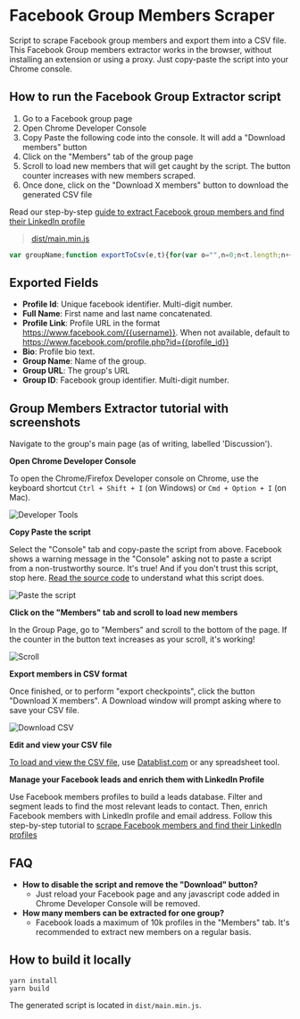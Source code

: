 # Facebook Group Members Scraper

Script to scrape Facebook group members and export them into a CSV file. This Facebook Group members extractor works in the browser, without installing an extension or using a proxy. Just copy-paste the script into your Chrome console.

## How to run the Facebook Group Extractor script

 1. Go to a Facebook group page
 1. Open Chrome Developer Console
 1. Copy Paste the following code into the console. It will add a "Download members" button
 1. Click on the "Members" tab of the group page
 1. Scroll to load new members that will get caught by the script. The button counter increases with new members scraped.
 1. Once done, click on the "Download X members" button to download the generated CSV file

 Read our step-by-step [guide to extract Facebook group members and find their LinkedIn profile](https://www.datablist.com/how-to/scrape-facebook-group-members-linkedin)

> [dist/main.min.js](dist/main.min.js)

```javascript
var groupName;function exportToCsv(e,t){for(var o="",n=0;n<t.length;n++)o+=function(e){for(var t="",o=0;o<e.length;o++){var n=null===e[o]||void 0===e[o]?"":e[o].toString(),n=(n=e[o]instanceof Date?e[o].toLocaleString():n).replace(/"/g,'""');0<o&&(t+=","),t+=n=0<=n.search(/("|,|\n)/g)?'"'+n+'"':n}return t+"\n"}(t[n]);var r=new Blob([o],{type:"text/csv;charset=utf-8;"}),i=document.createElement("a");void 0!==i.download&&(r=URL.createObjectURL(r),i.setAttribute("href",r),i.setAttribute("download",e),document.body.appendChild(i),i.click(),document.body.removeChild(i))}function buildCTABtn(){var e=document.createElement("div"),t=(e.setAttribute("style",["position: fixed;","top: 0;","left: 0;","z-index: 10;","width: 100%;","height: 100%;","pointer-events: none;"].join("")),document.createElement("div")),o=(t.setAttribute("style",["position: absolute;","bottom: 30px;","right: 130px;","color: white;","min-width: 150px;","background: var(--primary-button-background);","border-radius: var(--button-corner-radius);","padding: 0px 12px;","cursor: pointer;","font-weight:600;","font-size:15px;","display: inline-flex;","pointer-events: auto;","height: 36px;","align-items: center;","justify-content: center;"].join("")),document.createTextNode("Download ")),n=document.createElement("span"),r=(n.setAttribute("id","fb-group-scraper-number-tracker"),n.textContent="0",document.createTextNode(" members"));return t.appendChild(o),t.appendChild(n),t.appendChild(r),t.addEventListener("click",function(){var e=(new Date).toISOString();exportToCsv("".concat(e," groupMemberExport.csv"),window.members_list)}),e.appendChild(t),document.body.appendChild(e),e}function processResponse(e){var t,o;if(null!==(t=null==e?void 0:e.data)&&void 0!==t&&t.group)n=e.data.group;else if("Group"===(null===(t=null===(t=null==e?void 0:e.data)||void 0===t?void 0:t.node)||void 0===t?void 0:t.__typename))n=e.data.node;else{if(null==e||!e.payload)return;groupName=e.payload.payload.result.exports.meta.title}if(null!==(t=null==n?void 0:n.new_members)&&void 0!==t&&t.edges)o=n.new_members.edges;else if(null!==(e=null==n?void 0:n.new_forum_members)&&void 0!==e&&e.edges)o=n.new_forum_members.edges;else{if(null===(t=null==n?void 0:n.search_results)||void 0===t||!t.edges)return;o=n.search_results.edges}var e=o.map(function(e){var t=e.node,o=t.id,n=t.name,r=t.bio_text,i=t.url,t=(t.__isProfile,(null===(t=null==e?void 0:e.join_status_text)||void 0===t?void 0:t.text)||(null===(t=null===(t=null==e?void 0:e.membership)||void 0===t?void 0:t.join_status_text)||void 0===t?void 0:t.text)),e=null===(e=e.node.group_membership)||void 0===e?void 0:e.associated_group.id;return[o,n,i,(null==r?void 0:r.text)||"",t||"",groupName||"",e,(new Date).toISOString()]}),n=((t=window.members_list).push.apply(t,e),document.getElementById("fb-group-scraper-number-tracker"));n&&(n.textContent=window.members_list.length.toString())}function parseResponse(e){var o=[];e=e.replace("for (;;);","");try{o.push(JSON.parse(e))}catch(t){var n=e.split("\n");if(n.length<=1)return void console.error("Fail to parse API response",t);for(var r=0;r<n.length;r++){var i=n[r];try{o.push(JSON.parse(i))}catch(e){console.error("Fail to parse API response",t)}}}for(var t=0;t<o.length;t++)processResponse(o[t])}function autoScrollDown(){window.scrollTo(0,document.body.scrollHeight)}function main(){function e(e){var t=XMLHttpRequest.prototype.send;XMLHttpRequest.prototype.send=function(){this.addEventListener("readystatechange",function(){this.responseURL.includes(e)&&4===this.readyState&&(parseResponse(this.responseText),setInterval(autoScrollDown,500))},!1),t.apply(this,arguments)}}e("/ajax/navigation/"),e("/api/graphql/"),buildCTABtn()}window.members_list=window.members_list||[["Profile ID","Full Name","Profile URL","Bio","Joining Text","Group Name","Group ID","Created at"]],main(),console.info("Script loaded successfully!"),console.info("To stop the auto-scrolling, paste this into the console: javascript:clearInterval(scroller)");
```


## Exported Fields

- **Profile Id**: Unique facebook identifier. Multi-digit number.
- **Full Name**: First name and last name concatenated.
- **Profile Link**: Profile URL in the format https://www.facebook.com/{{username}}. When not available, default to https://www.facebook.com/profile.php?id={{profile_id}}
- **Bio**: Profile bio text.
- **Group Name**: Name of the group.
- **Group URL**: The group's URL
- **Group ID**: Facebook group identifier. Multi-digit number.


## Group Members Extractor tutorial with screenshots

Navigate to the group's main page (as of writing, labelled 'Discussion').

**Open Chrome Developer Console**

To open the Chrome/Firefox Developer console on Chrome, use the keyboard shortcut `Ctrl + Shift + I` (on Windows) or `Cmd + Option + I` (on Mac).

![Developer Tools](statics/open-developer-tools.png)





**Copy Paste the script**

Select the "Console" tab and copy-paste the script from above. Facebook shows a warning message in the "Console" asking not to  paste a script from a non-trustworthy source. It's true! And if you don't trust this script, stop here. [Read the source code](main.ts) to understand what this script does.

![Paste the script](statics/copy-paster-script.png)





**Click on the "Members" tab and scroll to load new members**

In the Group Page, go to "Members" and scroll to the bottom of the page. If the counter in the button text increases as your scroll, it's working!

![Scroll](statics/facebook-group-members-download.png)



**Export members in CSV format**

Once finished, or to perform "export checkpoints", click the button "Download X members". A Download window will prompt asking where to save your CSV file.

![Download CSV](statics/export-members-to-csv.png)





**Edit and view your CSV file**

[To load and view the CSV file](https://www.datablist.com/csv-editor), use [Datablist.com](https://www.datablist.com/) or any spreadsheet tool.


**Manage your Facebook leads and enrich them with LinkedIn Profile**

Use Facebook members profiles to build a leads database. Filter and segment leads to find the most relevant leads to contact. Then, enrich Facebook members with LinkedIn profile and email address.
Follow this step-by-step tutorial to [scrape Facebook members and find their LinkedIn profiles](https://www.datablist.com/how-to/scrape-facebook-group-members-linkedin)


## FAQ

- **How to disable the script and remove the "Download" button?**
    - Just reload your Facebook page and any javascript code added in Chrome Developer Console will be removed.
- **How many members can be extracted for one group?**
    - Facebook loads a maximum of 10k profiles in the "Members" tab. It's recommended to extract new members on a regular basis.



## How to build it locally

```
yarn install
yarn build
```



The generated script is located in `dist/main.min.js`.
